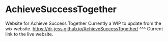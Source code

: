 # AchieveSuccessTogether
Website for Achieve Success Together
Currently a WIP to update from the wix website.
https://dr-jess.github.io/AchieveSuccessTogether/
^^^ Current link to the live website.

